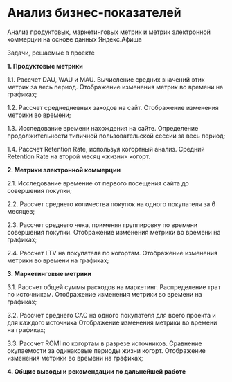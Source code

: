 # Анализ бизнес-показателей
Анализ продуктовых, маркетинговых метрик и метрик электронной коммерции на основе данных Яндекс.Афиша

Задачи, решаемые в проекте

**1. Продуктовые метрики**

1.1. Рассчет DAU, WAU и MAU. Вычисление средних значений этих метрик за весь период. Отображение изменения метрик во времени на графиках;

1.2. Рассчет среднедневных заходов на сайт. Отображение изменения метрики во времени;

1.3. Исследование времени нахождения на сайте. Определение продолжительности типичной пользовательской сессии за весь период;

1.4. Рассчет Retention Rate, используя когортный анализ. Средний Retention Rate на второй месяц «жизни» когорт.

**2. Метрики электронной коммерции**

2.1. Исследование времение от первого посещения сайта до совершения покупки;

2.2. Рассчет среднего количества покупок на одного покупателя за 6 месяцев;

2.3. Рассчет среднего чека, применяя группировку по времени совершения покупки. Отображение изменения метрики во времени на графиках;

2.4. Рассчет LTV на покупателя по когортам. Отображение изменения метрики во времени на графиках;

**3. Маркетинговые метрики**

3.1. Рассчет общей суммы расходов на маркетинг. Распределение трат по источникам. Отображение изменения метрики во времени на графиках;

3.2. Рассчет среднего CAC на одного покупателя для всего проекта и для каждого источника Отображение изменения метрики во времени на графиках;

3.3. Рассчет ROMI по когортам в разрезе источников. Сравнение окупаемости за одинаковые периоды жизни когорт. Отображение изменения метрики во времени на графиках;

**4. Общие выводы и рекомендации по дальнейшей работе**
